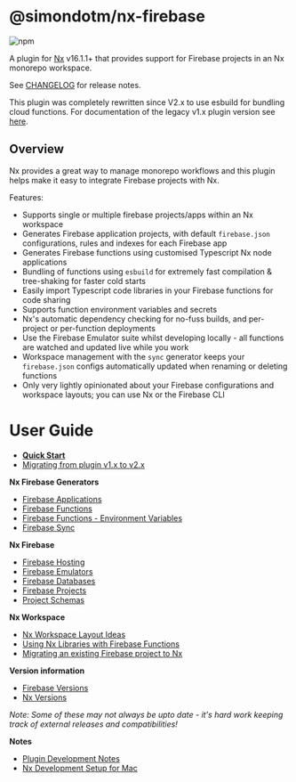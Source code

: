 # @simondotm/nx-firebase

![npm](https://img.shields.io/npm/dw/@simondotm/nx-firebase.svg)

A plugin for [Nx](https://nx.dev) v16.1.1+ that provides support for Firebase projects in an Nx monorepo workspace.

See [CHANGELOG](https://github.com/simondotm/nx-firebase/blob/main/CHANGELOG.md) for release notes.

This plugin was completely rewritten since V2.x to use esbuild for bundling cloud functions. For documentation of the legacy v1.x plugin version see [here](https://github.com/simondotm/nx-firebase/tree/release/v1.1.0).

## Overview

Nx provides a great way to manage monorepo workflows and this plugin helps make it easy to integrate Firebase projects with Nx.

Features:

* Supports single or multiple firebase projects/apps within an Nx workspace
* Generates Firebase application projects, with default `firebase.json` configurations, rules and indexes for each Firebase app
* Generates Firebase functions using customised Typescript Nx node applications
* Bundling of functions using `esbuild` for extremely fast compilation & tree-shaking for faster cold starts
* Easily import Typescript code libraries in your Firebase functions for code sharing
* Supports function environment variables and secrets
* Nx's automatic dependency checking for no-fuss builds, and per-project or per-function deployments
* Use the Firebase Emulator suite whilst developing locally - all functions are watched and updated live while you work
* Workspace management with the `sync` generator keeps your `firebase.json` configs automatically updated when renaming or deleting functions
* Only very lightly opinionated about your Firebase configurations and workspace layouts; you can use Nx or the Firebase CLI

# User Guide

- **[Quick Start](docs/quick-start.md)**
- [Migrating from plugin v1.x to v2.x](docs/nx-firebase-v2-migration.md)
  
**Nx Firebase Generators**

- [Firebase Applications](docs/nx-firebase-applications.md)
- [Firebase Functions](docs/nx-firebase-functions.md)
- [Firebase Functions - Environment Variables](docs/nx-firebase-functions-environment.md)
- [Firebase Sync](docs/nx-firebase-sync.md)

**Nx Firebase**

- [Firebase Hosting](docs/nx-firebase-hosting.md)
- [Firebase Emulators](docs/nx-firebase-emulators.md)
- [Firebase Databases](docs/nx-firebase-databases.md)
- [Firebase Projects](docs/nx-firebase-projects.md)
- [Project Schemas](docs/nx-firebase-project-structure.md)

**Nx Workspace**

- [Nx Workspace Layout Ideas](docs/nx-workspace-layout.md)
- [Using Nx Libraries with Firebase Functions](docs/nx-libraries.md)
- [Migrating an existing Firebase project to Nx](docs/nx-migration.md)

**Version information**

- [Firebase Versions](docs/firebase-versions.md)
- [Nx Versions](docs/nx-versions.md)

_Note: Some of these may not always be upto date - it's hard work keeping track of external releases and compatibilities!_

**Notes**

- [Plugin Development Notes](docs/nx-plugin-commands.md)
- [Nx Development Setup for Mac](docs/nx-setup-mac.md)
